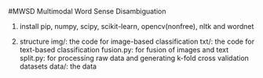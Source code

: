 #MWSD
Multimodal Word Sense Disambiguation

1. install pip, numpy, scipy, scikit-learn, opencv(nonfree), nltk and wordnet

2. structure 
	img/: the code for image-based classification
	txt/: the code for text-based classification
	fusion.py: for fusion of images and text
	split.py: for processing raw data and generating k-fold cross validation datasets
	data/: the data	
